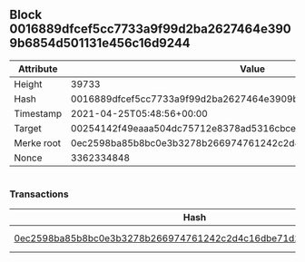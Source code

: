 ## Block 0016889dfcef5cc7733a9f99d2ba2627464e3909b6854d501131e456c16d9244

Attribute | Value
--- | ---
Height | 39733
Hash | 0016889dfcef5cc7733a9f99d2ba2627464e3909b6854d501131e456c16d9244
Timestamp | 2021-04-25T05:48:56+00:00
Target | 00254142f49eaaa504dc75712e8378ad5316cbcead634704b3734b6271167cc4
Merke root | 0ec2598ba85b8bc0e3b3278b266974761242c2d4c16dbe71d2b4a306f979dfbb
Nonce | 3362334848

```

```

### Transactions

Hash | Amount
--- | ---
[0ec2598ba85b8bc0e3b3278b266974761242c2d4c16dbe71d2b4a306f979dfbb](0ec2598ba85b8bc0e3b3278b266974761242c2d4c16dbe71d2b4a306f979dfbb.md) | 10.00000000 SKEPTI 
